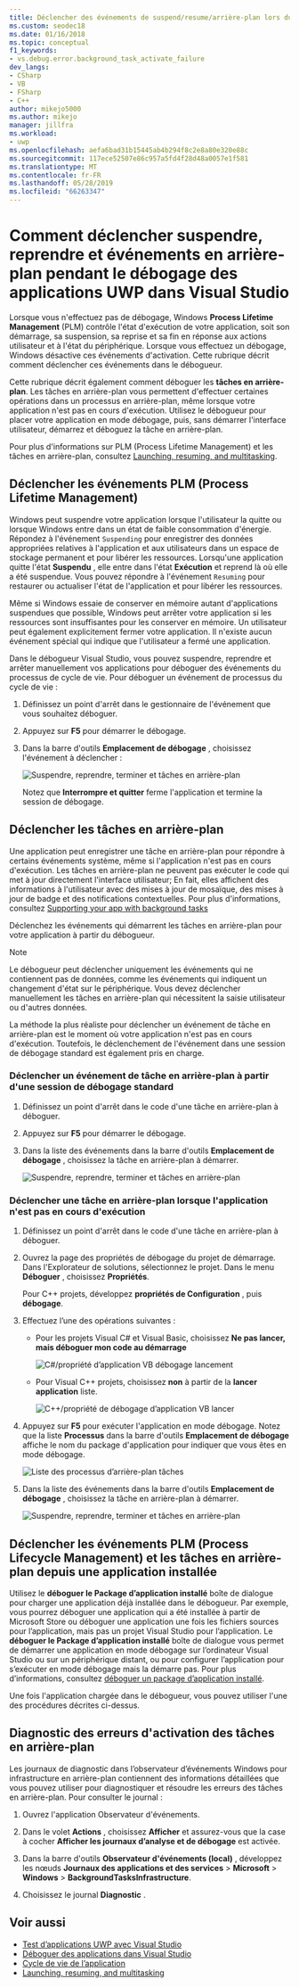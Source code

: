 ```yaml
---
title: Déclencher des événements de suspend/resume/arrière-plan lors du débogage UWP
ms.custom: seodec18
ms.date: 01/16/2018
ms.topic: conceptual
f1_keywords:
- vs.debug.error.background_task_activate_failure
dev_langs:
- CSharp
- VB
- FSharp
- C++
author: mikejo5000
ms.author: mikejo
manager: jillfra
ms.workload:
- uwp
ms.openlocfilehash: aefa6bad31b15445ab4b294f8c2e8a80e320e88c
ms.sourcegitcommit: 117ece52507e86c957a5fd4f28d48a0057e1f581
ms.translationtype: MT
ms.contentlocale: fr-FR
ms.lasthandoff: 05/28/2019
ms.locfileid: "66263347"
---
```

# <a name="how-to-trigger-suspend-resume-and-background-events-while-debugging-uwp-apps-in-visual-studio"></a>Comment déclencher suspendre, reprendre et événements en arrière-plan pendant le débogage des applications UWP dans Visual Studio
Lorsque vous n'effectuez pas de débogage, Windows **Process Lifetime Management** (PLM) contrôle l'état d'exécution de votre application, soit son démarrage, sa suspension, sa reprise et sa fin en réponse aux actions utilisateur et à l'état du périphérique. Lorsque vous effectuez un débogage, Windows désactive ces événements d'activation. Cette rubrique décrit comment déclencher ces événements dans le débogueur.

 Cette rubrique décrit également comment déboguer les **tâches en arrière-plan**. Les tâches en arrière-plan vous permettent d'effectuer certaines opérations dans un processus en arrière-plan, même lorsque votre application n'est pas en cours d'exécution. Utilisez le débogueur pour placer votre application en mode débogage, puis, sans démarrer l'interface utilisateur, démarrez et déboguez la tâche en arrière-plan.

 Pour plus d'informations sur PLM (Process Lifetime Management) et les tâches en arrière-plan, consultez [Launching, resuming, and multitasking](/windows/uwp/launch-resume/index).

## <a name="BKMK_Trigger_Process_Lifecycle_Management_events"></a> Déclencher les événements PLM (Process Lifetime Management)
 Windows peut suspendre votre application lorsque l'utilisateur la quitte ou lorsque Windows entre dans un état de faible consommation d'énergie. Répondez à l'événement `Suspending` pour enregistrer des données appropriées relatives à l'application et aux utilisateurs dans un espace de stockage permanent et pour libérer les ressources. Lorsqu'une application quitte l'état **Suspendu** , elle entre dans l'état **Exécution** et reprend là où elle a été suspendue. Vous pouvez répondre à l'événement `Resuming` pour restaurer ou actualiser l'état de l'application et pour libérer les ressources.

 Même si Windows essaie de conserver en mémoire autant d'applications suspendues que possible, Windows peut arrêter votre application si les ressources sont insuffisantes pour les conserver en mémoire. Un utilisateur peut également explicitement fermer votre application. Il n'existe aucun événement spécial qui indique que l'utilisateur a fermé une application.

 Dans le débogueur Visual Studio, vous pouvez suspendre, reprendre et arrêter manuellement vos applications pour déboguer des événements du processus de cycle de vie. Pour déboguer un événement de processus du cycle de vie :

1. Définissez un point d'arrêt dans le gestionnaire de l'événement que vous souhaitez déboguer.

2. Appuyez sur **F5** pour démarrer le débogage.

3. Dans la barre d'outils **Emplacement de débogage** , choisissez l'événement à déclencher :

     ![Suspendre, reprendre, terminer et tâches en arrière-plan](../debugger/media/dbg_suspendresumebackground.png "DBG_SuspendResumeBackground")

     Notez que **Interrompre et quitter** ferme l'application et termine la session de débogage.

## <a name="BKMK_Trigger_background_tasks"></a> Déclencher les tâches en arrière-plan
 Une application peut enregistrer une tâche en arrière-plan pour répondre à certains événements système, même si l'application n'est pas en cours d'exécution. Les tâches en arrière-plan ne peuvent pas exécuter le code qui met à jour directement l'interface utilisateur; En fait, elles affichent des informations à l'utilisateur avec des mises à jour de mosaïque, des mises à jour de badge et des notifications contextuelles. Pour plus d'informations, consultez [Supporting your app with background tasks](https://msdn.microsoft.com/library/4c7bb148-eb1f-4640-865e-41f627a46e8e)

 Déclenchez les événements qui démarrent les tâches en arrière-plan pour votre application à partir du débogueur.

> [!NOTE]
> Le débogueur peut déclencher uniquement les événements qui ne contiennent pas de données, comme les événements qui indiquent un changement d'état sur le périphérique. Vous devez déclencher manuellement les tâches en arrière-plan qui nécessitent la saisie utilisateur ou d'autres données.

 La méthode la plus réaliste pour déclencher un événement de tâche en arrière-plan est le moment où votre application n'est pas en cours d'exécution. Toutefois, le déclenchement de l'événement dans une session de débogage standard est également pris en charge.

### <a name="BKMK_Trigger_a_background_task_event_from_a_standard_debug_session"></a> Déclencher un événement de tâche en arrière-plan à partir d'une session de débogage standard

1. Définissez un point d'arrêt dans le code d'une tâche en arrière-plan à déboguer.

2. Appuyez sur **F5** pour démarrer le débogage.

3. Dans la liste des événements dans la barre d'outils **Emplacement de débogage** , choisissez la tâche en arrière-plan à démarrer.

     ![Suspendre, reprendre, terminer et tâches en arrière-plan](../debugger/media/dbg_suspendresumebackground.png "DBG_SuspendResumeBackground")

### <a name="BKMK_Trigger_a_background_task_when_the_app_is_not_running"></a> Déclencher une tâche en arrière-plan lorsque l'application n'est pas en cours d'exécution

1. Définissez un point d'arrêt dans le code d'une tâche en arrière-plan à déboguer.

2. Ouvrez la page des propriétés de débogage du projet de démarrage. Dans l'Explorateur de solutions, sélectionnez le projet. Dans le menu **Déboguer** , choisissez **Propriétés**.

     Pour C++ projets, développez **propriétés de Configuration** , puis **débogage**.

3. Effectuez l’une des opérations suivantes :

    - Pour les projets Visual C# et Visual Basic, choisissez **Ne pas lancer, mais déboguer mon code au démarrage**

         ![C&#35;&#47;propriété d’application VB débogage lancement](../debugger/media/dbg_csvb_dontlaunchapp.png "DBG_CsVb_DontLaunchApp")

    - Pour Visual C++ projets, choisissez **non** à partir de la **lancer application** liste.

         ![C&#43;&#43;&#47;propriété de débogage d’application VB lancer](../debugger/media/dbg_cppjs_dontlaunchapp.png "DBG_CppJs_DontLaunchApp")

4. Appuyez sur **F5** pour exécuter l'application en mode débogage. Notez que la liste **Processus** dans la barre d'outils **Emplacement de débogage** affiche le nom du package d'application pour indiquer que vous êtes en mode débogage.

     ![Liste des processus d’arrière-plan tâches](../debugger/media/dbg_backgroundtask_processlist.png "DBG_BackgroundTask_ProcessList")

5. Dans la liste des événements dans la barre d'outils **Emplacement de débogage** , choisissez la tâche en arrière-plan à démarrer.

     ![Suspendre, reprendre, terminer et tâches en arrière-plan](../debugger/media/dbg_suspendresumebackground.png "DBG_SuspendResumeBackground")

## <a name="BKMK_Trigger_Process_Lifetime_Management_events_and_background_tasks_from_an_installed_app"></a> Déclencher les événements PLM (Process Lifecycle Management) et les tâches en arrière-plan depuis une application installée
 Utilisez le **déboguer le Package d’application installé** boîte de dialogue pour charger une application déjà installée dans le débogueur. Par exemple, vous pourrez déboguer une application qui a été installée à partir de Microsoft Store ou déboguer une application une fois les fichiers sources pour l’application, mais pas un projet Visual Studio pour l’application. Le **déboguer le Package d’application installé** boîte de dialogue vous permet de démarrer une application en mode débogage sur l’ordinateur Visual Studio ou sur un périphérique distant, ou pour configurer l’application pour s’exécuter en mode débogage mais la démarre pas. Pour plus d’informations, consultez [déboguer un package d’application installé](../debugger/debug-installed-app-package.md).

 Une fois l'application chargée dans le débogueur, vous pouvez utiliser l'une des procédures décrites ci-dessus.

## <a name="BKMK_Diagnosing_background_task_activation_errors"></a> Diagnostic des erreurs d'activation des tâches en arrière-plan
 Les journaux de diagnostic dans l’observateur d’événements Windows pour infrastructure en arrière-plan contiennent des informations détaillées que vous pouvez utiliser pour diagnostiquer et résoudre les erreurs des tâches en arrière-plan. Pour consulter le journal :

1. Ouvrez l'application Observateur d'événements.

2. Dans le volet **Actions** , choisissez **Afficher** et assurez-vous que la case à cocher **Afficher les journaux d’analyse et de débogage** est activée.

3. Dans la barre d'outils **Observateur d'événements (local)** , développez les nœuds **Journaux des applications et des services** > **Microsoft** > **Windows** > **BackgroundTasksInfrastructure**.

4. Choisissez le journal **Diagnostic** .

## <a name="see-also"></a>Voir aussi
- [Test d’applications UWP avec Visual Studio](../test/testing-store-apps-with-visual-studio.md)
- [Déboguer des applications dans Visual Studio](/visualstudio/debugger/debugging-windows-store-and-windows-universal-apps)
- [Cycle de vie de l’application](/windows/uwp/launch-resume/app-lifecycle)
- [Launching, resuming, and multitasking](/windows/uwp/launch-resume/index)